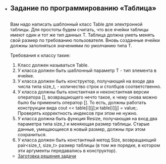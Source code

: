 - ## Задание по программированию «Таблица»

  ##  

  Вам надо написать шаблонный класс Table для электронной таблицы. Для  простоты будем считать, что все ячейки таблицы имеют один и тот же тип  данных T. Таблица должна уметь менять свой размер по требованию  пользователя. Вновь созданные ячейки должны заполняться значениями по  умолчанию типа T.

  Требования к классу такие:

  1. Класс должен называться Table.
  2. У класса должен быть шаблонный параметр T - тип элемента в ячейке.
  3. У класса должен быть конструктор, получающий на входе два числа типа size_t, - количество строк и столбцов соответственно.
  4. У класса должны быть константная и неконстантная версии оператора  [], возвращающего нечто такое, к чему снова можно было бы применить  оператор []. То есть, должны работать конструкции вида cout <<  table[i][j];и table[i][j] = value;. Проверять корректность индексов при  этом не нужно.
  5. У класса должна быть функция Resize, получающая на вход два  параметра типа size_t и меняющая размер таблицы. Старые данные,  умещающиеся в новый размер, должны при этом сохраниться.
  6. У класса должен быть константный метод Size, возвращающий  pair<size_t, size_t> размер таблицы (в том же порядке, в котором  эти аргументы передавались в конструктор).

  - [Заготовка решения задачи](https://stepik.org/media/attachments/lesson/285465/XuyD-HxLEeiqbAqxMNypOA_5f504e507c4b11e8b659d9745b422de0_table.cpp)
